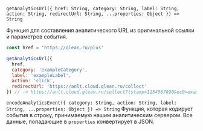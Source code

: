 `getAnalyticsUrl({ href: String, category: String, label: String, action: String, redirectUrl: String, ...properties: Object }) => String`

Функция для составления аналитического URL из оригинальной ссылки и параметров события.

```js static
const href = 'https://qlean.ru/plus'

getAnalyticsUrl({
  href,
  category: 'exampleCategory',
  label: 'exampleLabel',
  action: 'click',
  redirectUrl: 'https://anlt.cloud.qlean.ru/collect'
}) // -> https://anlt.cloud.qlean.ru/collect?tstamp=1234567890&ec0=exampleCategory&el0=exampleLabel&ea0=click...
```

`encodeAnalyticsEvent({ category: String, action: String, label: String, ...properties: Object }) => String`
Функция, которая кодирует события в строку, принимаемую нашим аналитическим сервером. Все данные, попадающие в `properties` конвертирует в JSON.